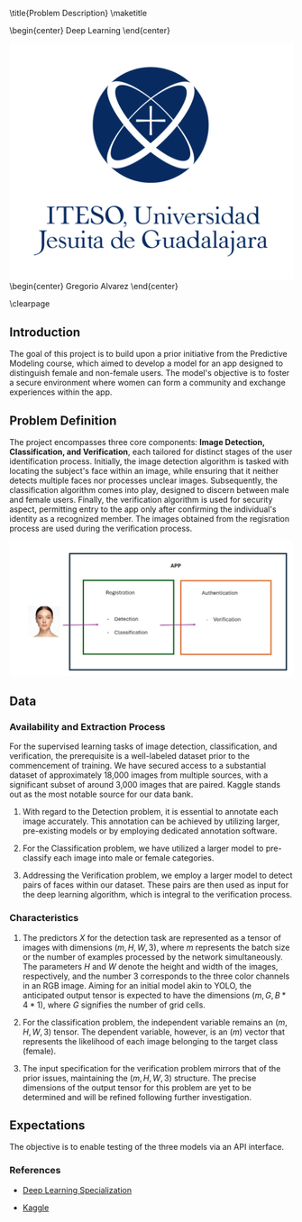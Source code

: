 \title{Problem Description}
\maketitle

\begin{center}
Deep Learning
\end{center}

![](images\ITESO.png)
\begin{center}
Gregorio Alvarez
\end{center}

\clearpage

## Introduction

The goal of this project is to build upon a prior initiative from the Predictive Modeling course, which aimed to develop a model for an app designed to distinguish female and non-female users. The model's objective is to foster a secure environment where women can form a community and exchange experiences within the app.

## Problem Definition

The project encompasses three core components: **Image Detection, Classification, and Verification**, each tailored for distinct stages of the user identification process. Initially, the image detection algorithm is tasked with locating the subject's face within an image, while ensuring that it neither detects multiple faces nor processes unclear images. Subsequently, the classification algorithm comes into play, designed to discern between male and female users. Finally, the verification algorithm is used for security aspect, permitting entry to the app only after confirming the individual's identity as a recognized member.
The images obtained from the regisration process are used during the verification process.

![Diagram illustrating the sequence in which models are integrated within the app for user identification and verification](images/app_diagram_models.jpg)

## Data

### Availability and Extraction Process
For the supervised learning tasks of image detection, classification, and verification, the prerequisite is a well-labeled dataset prior to the commencement of training. We have secured access to a substantial dataset of approximately 18,000 images from multiple sources, with a significant subset of around 3,000 images that are paired. Kaggle stands out as the most notable source for our data bank.

1. With regard to the Detection problem, it is essential to annotate each image accurately. This annotation can be achieved by utilizing larger, pre-existing models or by employing dedicated annotation software.

2. For the Classification problem, we have utilized a larger model to pre-classify each image into male or female categories.

3. Addressing the Verification problem, we employ a larger model to detect pairs of faces within our dataset. These pairs are then used as input for the deep learning algorithm, which is integral to the verification process.


### Characteristics

1. The predictors $X$ for the detection task are represented as a tensor of images with dimensions $(m, H, W, 3)$, where $m$ represents the batch size or the number of examples processed by the network simultaneously. The parameters $H$ and $W$ denote the height and width of the images, respectively, and the number $3$ corresponds to the three color channels in an RGB image. Aiming for an initial model akin to YOLO, the anticipated output tensor is expected to have the dimensions $(m, G, B * 4 * 1)$, where $G$ signifies the number of grid cells.

2. For the classification problem, the independent variable remains an $(m, H, W, 3)$ tensor. The dependent variable, however, is an $(m)$ vector that represents the likelihood of each image belonging to the target class (female).

3. The input specification for the verification problem mirrors that of the prior issues, maintaining the $(m, H, W, 3)$ structure. The precise dimensions of the output tensor for this problem are yet to be determined and will be refined following further investigation.

## Expectations

The objective is to enable testing of the three models via an API interface.



### References
- [Deep Learning Specialization](https://www.deeplearning.ai/courses/deep-learning-specialization/)


- [Kaggle](https://www.kaggle.com/)









